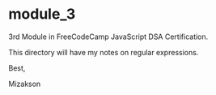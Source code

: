 # module_3

3rd Module in FreeCodeCamp JavaScript DSA Certification.

This directory will have my notes on regular expressions.

Best, 

Mizakson